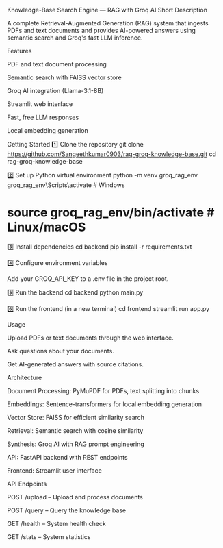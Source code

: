 Knowledge-Base Search Engine — RAG with Groq AI
Short Description

A complete Retrieval-Augmented Generation (RAG) system that ingests PDFs and text documents and provides AI-powered answers using semantic search and Groq's fast LLM inference.

Features

PDF and text document processing

Semantic search with FAISS vector store

Groq AI integration (Llama-3.1-8B)

Streamlit web interface

Fast, free LLM responses

Local embedding generation

Getting Started
1️⃣ Clone the repository
git clone https://github.com/Sangeethkumar0903/rag-groq-knowledge-base.git
cd rag-groq-knowledge-base

2️⃣ Set up Python virtual environment
python -m venv groq_rag_env
groq_rag_env\Scripts\activate      # Windows
# source groq_rag_env/bin/activate  # Linux/macOS

3️⃣ Install dependencies
cd backend
pip install -r requirements.txt

4️⃣ Configure environment variables

Add your GROQ_API_KEY to a .env file in the project root.

5️⃣ Run the backend
cd backend
python main.py

6️⃣ Run the frontend (in a new terminal)
cd frontend
streamlit run app.py

Usage

Upload PDFs or text documents through the web interface.

Ask questions about your documents.

Get AI-generated answers with source citations.

Architecture

Document Processing: PyMuPDF for PDFs, text splitting into chunks

Embeddings: Sentence-transformers for local embedding generation

Vector Store: FAISS for efficient similarity search

Retrieval: Semantic search with cosine similarity

Synthesis: Groq AI with RAG prompt engineering

API: FastAPI backend with REST endpoints

Frontend: Streamlit user interface

API Endpoints

POST /upload – Upload and process documents

POST /query – Query the knowledge base

GET /health – System health check

GET /stats – System statistics
